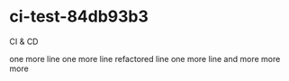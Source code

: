 # ci-test-84db93b3
CI &amp; CD

one more line
one more line
refactored line
one more line
and more
more
more
